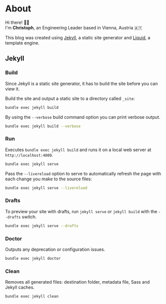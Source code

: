 # About

Hi there! 👋🏼  
I'm **Christoph**, an Engineering Leader based in Vienna, Austria 🇦🇹

This blog was created using [Jekyll](https://jekyllrb.com), a static site generator and [Liquid](https://shopify.github.io/liquid/), a template engine.

## Jekyll

### Build

Since Jekyll is a static site generator, it has to build the site before you can view it.

Build the site and output a static site to a directory called `_site`:

```bash
bundle exec jekyll build
```

By using the `--verbose` build command option you can print verbose output.

```bash
bundle exec jekyll build --verbose
```

### Run

Executes `bundle exec jekyll build` and runs it on a local web server at `http://localhost:4000`.

```bash
bundle exec jekyll serve
```

Pass the `--livereload` option to serve to automatically refresh the page with each change you make to the source files:

```bash
bundle exec jekyll serve --livereload
```

### Drafts
To preview your site with drafts, run `jekyll serve` or `jekyll build` with the `--drafts` switch.

```bash
bundle exec jekyll serve --drafts
```

### Doctor

Outputs any deprecation or configuration issues.

```bash
bundle exec jekyll doctor
```

### Clean

Removes all generated files: destination folder, metadata file, Sass and Jekyll caches.

```bash
bundle exec jekyll clean
```
